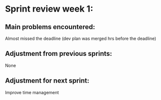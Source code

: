 # Sprint review week 1:

## Main problems encountered:	
Almost missed the deadline (dev plan was merged hrs before the deadline)

## Adjustment from previous sprints:
None

## Adjustment for next sprint:
Improve time management

